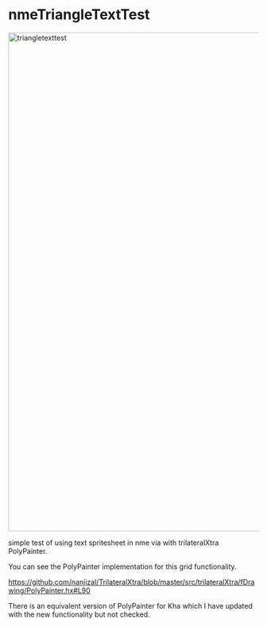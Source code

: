 # nmeTriangleTextTest

<img width="1002" alt="triangletexttest" src="https://user-images.githubusercontent.com/20134338/48083867-30ae5e80-e1ee-11e8-9a55-9001004cc33b.png">

simple test of using text spritesheet in nme via with trilateralXtra PolyPainter.

You can see the PolyPainter implementation for this grid functionality.

https://github.com/nanjizal/TrilateralXtra/blob/master/src/trilateralXtra/fDrawing/PolyPainter.hx#L90

There is an equivalent version of PolyPainter for Kha which I have updated with the new functionality but not checked.

